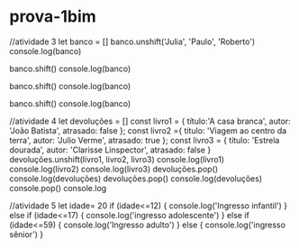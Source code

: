 # prova-1bim
//atividade 3
let banco = []
banco.unshift('Julia', 'Paulo', 'Roberto')
console.log(banco)

banco.shift()
console.log(banco)

banco.shift()
console.log(banco)

banco.shift()
console.log(banco)

//atividade 4
let devoluções = []
const livro1 = {
    título:'A casa branca',
    autor: 'João Batista',
    atrasado: false
};
const livro2 ={
    título: 'Viagem ao centro da terra',
    autor: 'Julio Verme',
    atrasado: true
};
const livro3 = {
    título: 'Estrela dourada',
    autor: 'Clarisse Linspector',
    atrasado: false
}
devoluções.unshift(livro1, livro2, livro3)
console.log(livro1)
console.log(livro2)
console.log(livro3)
devoluções.pop()
console.log(devoluções)
devoluções.pop()
console.log(devoluções)
console.pop()
console.log


//atividade 5
let idade= 20
if (idade<=12) {
    console.log('Ingresso infantil')
}
else if (idade<=17) {
    console.log('ingresso adolescente')
}
else if (idade<=59) {
    console.log('Ingresso adulto')
}
else {
    console.log('ingresso sênior')
}
